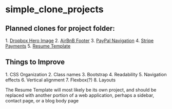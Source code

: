 # simple_clone_projects

<h2>Planned clones for project folder:</h2>
1. <a href="https://www.dropbox.com/business" target="_blank">Dropbox Hero Image</a>
2. <a href="https://www.airbnb.com/" target="_blank">AirBnB Footer</a>
3. <a href="https://www.paypal.com/us/home" target="_blank">PayPal Navigation</a>
4. <a href="https://stripe.com/us/pricing" target="_blank">Stripe Payments</a>
5. <a href="https://creativemarket.com/ikonome/686585-Material-Resume-Blue/screenshots/#screenshot3" target="_blank">Resume Template</a>

<h2>Things to Improve</h2>
1. CSS Organization
2. Class names
3. Bootstrap
4. Readability
5. Navigation effects
6. Vertical alignment
7. Flexbox(?)
8. Layouts

The Resume Template will most likely be its own project, and should be replaced with another portion of a web application, perhaps a sidebar, contact page, or a blog body page